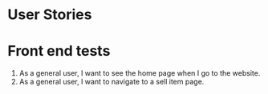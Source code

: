 # User Stories

# Front end tests
1. As a general user, I want to see the home page when I go to the website.
2. As a general user, I want to navigate to a sell item page.